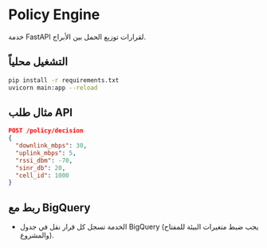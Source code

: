 # Policy Engine

خدمة FastAPI لقرارات توزيع الحمل بين الأبراج.

## التشغيل محلياً
```bash
pip install -r requirements.txt
uvicorn main:app --reload
```

## مثال طلب API
```json
POST /policy/decision
{
  "downlink_mbps": 30,
  "uplink_mbps": 5,
  "rssi_dbm": -70,
  "sinr_db": 20,
  "cell_id": 1000
}
```

## ربط مع BigQuery
- الخدمة تسجل كل قرار نقل في جدول BigQuery (يجب ضبط متغيرات البيئة للمفتاح والمشروع).
